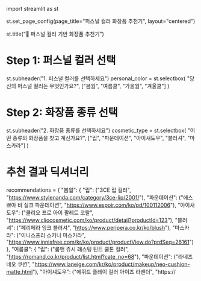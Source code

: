 import streamlit as st

st.set_page_config(page_title="퍼스널 컬러 화장품 추천기", layout="centered")

st.title("💄 퍼스널 컬러 기반 화장품 추천기")

# Step 1: 퍼스널 컬러 선택
st.subheader("1. 퍼스널 컬러를 선택하세요")
personal_color = st.selectbox(
    "당신의 퍼스널 컬러는 무엇인가요?",
    ["봄웜", "여름쿨", "가을웜", "겨울쿨"]
)

# Step 2: 화장품 종류 선택
st.subheader("2. 화장품 종류를 선택하세요")
cosmetic_type = st.selectbox(
    "어떤 종류의 화장품을 찾고 계신가요?",
    ["립", "파운데이션", "아이섀도우", "블러셔", "마스카라"]
)

# 추천 결과 딕셔너리
recommendations = {
    "봄웜": {
        "립": ("3CE 립 컬러", "https://www.stylenanda.com/category/3ce-lip/2001/"),
        "파운데이션": ("에스쁘아 비 실크 파운데이션", "https://www.espoir.com/ko/pd/100112006"),
        "아이섀도우": ("클리오 프로 아이 팔레트 코랄", "https://www.cliocosmetic.com/ko/product/detail?productId=123"),
        "블러셔": ("페리페라 잉크 블러셔", "https://www.peripera.co.kr/ko/blush"),
        "마스카라": ("이니스프리 스키니 마스카라", "https://www.innisfree.com/kr/ko/product/productView.do?prdSeq=26161")
    },
    "여름쿨": {
        "립": ("롬앤 쥬시 래스팅 틴트 쿨톤 컬러", "https://romand.co.kr/product/list.html?cate_no=68"),
        "파운데이션": ("라네즈 네오 쿠션", "https://www.laneige.com/kr/ko/product/makeup/neo-cushion-matte.html"),
        "아이섀도우": ("에뛰드 플레이 컬러 아이즈 라벤더", "https://
